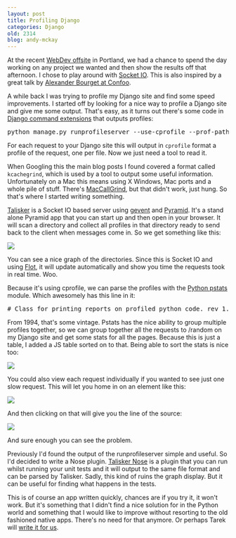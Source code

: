 ```yaml
---
layout: post
title: Profiling Django
categories: Django
old: 2314
blog: andy-mckay
---
```

<p>At the recent <a href="https://mckay.pub/blog/andy/2306/">WebDev offsite</a> in Portland, we had a chance to spend the day working on any project we wanted and then show the results off that afternoon. I chose to play around with <a href="http://socket.io/">Socket IO</a>. This is also inspired by a great talk by <a href="http://blog.abourget.net/2011/3/09/new-and-hot-stuff-in-the-pylons-project/">Alexander Bourget at Confoo</a>.</p>
<p>A while back I was trying to profile my Django site and find some speed improvements. I started off by looking for a nice way to profile a Django site and give me some output. That's easy, as it turns out there's some code in <a href="https://github.com/django-extensions/django-extensions">Django command extensions</a> that outputs profiles:</p>
<pre>python manage.py runprofileserver --use-cprofile --prof-path=/tmp/output</pre>
<p>For each request to your Django site this will output in <code>cprofile</code> format a profile of the request, one per file. Now we just need a tool to read it.</p>
<p>When Googling this the main blog posts I found covered a format called <code>kcachegrind</code>, which is used by a tool to output some useful information. Unfortunately on a Mac this means using X Windows, Mac ports and a whole pile of stuff. There's <a href="http://www.maccallgrind.com/">MacCallGrind</a>, but that didn't work, just hung. So that's where I started writing something.</p>
<p><a href="https://github.com/andymckay/talisker">Talisker</a> is a Socket IO based server using <a href="http://www.gevent.org/">gevent</a> and <a href="https://www.pylonsproject.org/">Pyramid</a>. It's a stand alone Pyramid app that you can start up and then open in your browser. It will scan a directory and collect all profiles in that directory ready to send back to the client when messages come in. So we get something like this:</p>
<img src="/files/talisker/graph.png">
<p>You can see a nice graph of the directories. Since this is Socket IO and using <a href="http://code.google.com/p/flot/">Flot</a>, it will update automatically and show you time the requests took in real time. Woo.</p>
<p>Because it's using cprofile, we can parse the profiles with the <a href="http://docs.python.org/library/profile.html">Python pstats</a> module. Which awesomely has this line in it:</p>
<pre># Class for printing reports on profiled python code. rev 1.0  4/1/94</pre>
<p>From 1994, that's some vintage. Pstats has the nice ability to group multiple profiles together, so we can group together all the requests to /random on my Django site and get some stats for all the pages. Because this is just a table, I added a JS table sorted on to that. Being able to sort the stats is nice too:</p>
<img src="/files/talisker/ordered.png">
<p>You could also view each request individually if you wanted to see just one slow request. This
will let you home in on an element like this:</p>
<img src="/files/talisker/random.png">
<p>And then clicking on that will give you the line of the source:</p>
<img src="/files/talisker/source.png">
<p>And sure enough you can see the problem.</p>
<p>Previously I'd found the output of the runprofileserver simple and useful. So I'd decided to write a Nose plugin. <a href="https://github.com/andymckay/nose-talisker/commits/master">Talisker Nose</a> is a plugin that you can run whilst running your unit tests and it will output to the same file format and can be parsed by Talisker. Sadly, this kind of ruins the graph display. But it can be useful for finding what happens in the tests.</p>
<p>This is of course an app written quickly, chances are if you try it, it won't work. But it's something that I didn't find a nice solution for in the Python world and something that I would like to improve without resorting to the old fashioned native apps. There's no need for that anymore. Or perhaps Tarek will <a href="http://tarekziade.wordpress.com/2011/08/08/afpy-camp-wrapup-redbarrel-pistil-0mq/">write it for us</a>.</p>